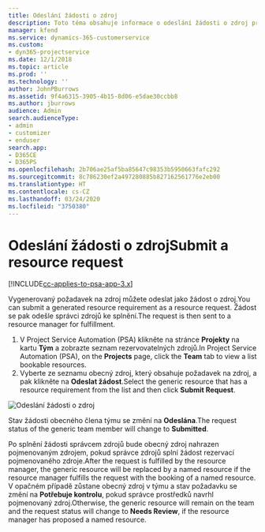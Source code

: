 ```yaml
---
title: Odeslání žádosti o zdroj
description: Toto téma obsahuje informace o odeslání žádosti o zdroj projektu.
manager: kfend
ms.service: dynamics-365-customerservice
ms.custom:
- dyn365-projectservice
ms.date: 12/1/2018
ms.topic: article
ms.prod: ''
ms.technology: ''
author: JohnPBurrows
ms.assetid: 9f4a6315-3905-4b15-8d06-e5dae30ccbb8
ms.author: jburrows
audience: Admin
search.audienceType:
- admin
- customizer
- enduser
search.app:
- D365CE
- D365PS
ms.openlocfilehash: 2b706ae25af5ba85647c98353b5950663fafc292
ms.sourcegitcommit: 8c786230ef2a497280885b827162561776e2eb00
ms.translationtype: HT
ms.contentlocale: cs-CZ
ms.lasthandoff: 03/24/2020
ms.locfileid: "3750380"
---
```

# <a name="submit-a-resource-request"></a><span data-ttu-id="52bbe-103">Odeslání žádosti o zdroj</span><span class="sxs-lookup"><span data-stu-id="52bbe-103">Submit a resource request</span></span>

[!INCLUDE[cc-applies-to-psa-app-3.x](../includes/cc-applies-to-psa-app-3x.md)]

<span data-ttu-id="52bbe-104">Vygenerovaný požadavek na zdroj můžete odeslat jako žádost o zdroj.</span><span class="sxs-lookup"><span data-stu-id="52bbe-104">You can submit a generated resource requirement as a resource request.</span></span> <span data-ttu-id="52bbe-105">Žádost se pak odešle správci zdrojů ke splnění.</span><span class="sxs-lookup"><span data-stu-id="52bbe-105">The request is then sent to a resource manager for fulfillment.</span></span>

1. <span data-ttu-id="52bbe-106">V Project Service Automation (PSA) klikněte na stránce **Projekty** na kartu **Tým** a zobrazte seznam rezervovatelných zdrojů.</span><span class="sxs-lookup"><span data-stu-id="52bbe-106">In Project Service Automation (PSA), on the **Projects** page, click the **Team** tab to view a list bookable resources.</span></span> 
2. <span data-ttu-id="52bbe-107">Vyberte ze seznamu obecný zdroj, který obsahuje požadavek na zdroj, a pak klikněte na **Odeslat žádost**.</span><span class="sxs-lookup"><span data-stu-id="52bbe-107">Select the generic resource that has a resource requirement from the list and then click **Submit Request**.</span></span>

![Odeslání žádosti o zdroj](media/RM-how-to-18.png)

<span data-ttu-id="52bbe-109">Stav žádosti obecného člena týmu se změní na **Odeslána**.</span><span class="sxs-lookup"><span data-stu-id="52bbe-109">The request status of the generic team member will change to **Submitted**.</span></span>

<span data-ttu-id="52bbe-110">Po splnění žádosti správcem zdrojů bude obecný zdroj nahrazen pojmenovaným zdrojem, pokud správce zdrojů splní žádost rezervací pojmenovaného zdroje.</span><span class="sxs-lookup"><span data-stu-id="52bbe-110">After the request is fulfilled by the resource manager, the generic resource will be replaced by a named resource if the resource manager fulfills the request with the booking of a named resource.</span></span> <span data-ttu-id="52bbe-111">V opačném případě zůstane obecný zdroj v týmu a stav požadavku se změní na **Potřebuje kontrolu**, pokud správce prostředků navrhl pojmenovaný zdroj.</span><span class="sxs-lookup"><span data-stu-id="52bbe-111">Otherwise, the generic resource will remain on the team and the request status will change to **Needs Review**, if the resource manager has proposed a named resource.</span></span>
